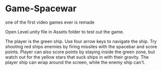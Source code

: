 # Game-Spacewar
one of the first video games ever is remade 

Open Level.unity file in Assets folder to test out the game. 

The player is the green ship. Use four arrow keys to navigate the ship. Try shooting red ships enemies by firing missiles with the spacebar and score points. Player can also score points by staying inside the green zone, but watch out for the yellow stars that suck ships in with their gravity. The player ship can wrap around the screen, while the enemy ship can't. 
